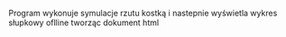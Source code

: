 Program wykonuje symulacje rzutu kostką i nastepnie wyświetla wykres słupkowy oflline tworząc dokument html
